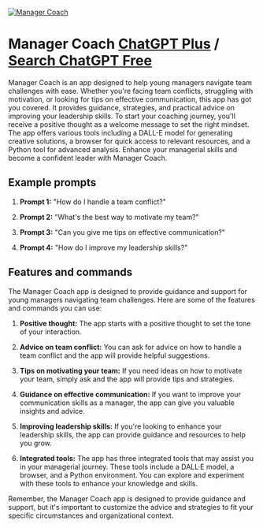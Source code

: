 
[![Manager Coach](https://files.oaiusercontent.com/file-wDnVEgPsjhdxUsbxIkB3vcLw?se=2123-10-17T18%3A40%3A58Z&sp=r&sv=2021-08-06&sr=b&rscc=max-age%3D31536000%2C%20immutable&rscd=attachment%3B%20filename%3Dmanager_coach.png&sig=Cp1SMtr%2BjW1LN%2Bv/Zr/nCkVH8cklAP8dmXXw4IK9zUc%3D)](https://chat.openai.com/g/g-hcslwgwLT-manager-coach)

# Manager Coach [ChatGPT Plus](https://chat.openai.com/g/g-hcslwgwLT-manager-coach) / [Search ChatGPT Free](https://gptcall.net/index.html#/?search=Manager%20Coach)

Manager Coach is an app designed to help young managers navigate team challenges with ease. Whether you're facing team conflicts, struggling with motivation, or looking for tips on effective communication, this app has got you covered. It provides guidance, strategies, and practical advice on improving your leadership skills. To start your coaching journey, you'll receive a positive thought as a welcome message to set the right mindset. The app offers various tools including a DALL-E model for generating creative solutions, a browser for quick access to relevant resources, and a Python tool for advanced analysis. Enhance your managerial skills and become a confident leader with Manager Coach.

## Example prompts

1. **Prompt 1:** "How do I handle a team conflict?"

2. **Prompt 2:** "What's the best way to motivate my team?"

3. **Prompt 3:** "Can you give me tips on effective communication?"

4. **Prompt 4:** "How do I improve my leadership skills?"

## Features and commands

The Manager Coach app is designed to provide guidance and support for young managers navigating team challenges. Here are some of the features and commands you can use:

1. **Positive thought:** The app starts with a positive thought to set the tone of your interaction.

2. **Advice on team conflict:** You can ask for advice on how to handle a team conflict and the app will provide helpful suggestions.

3. **Tips on motivating your team:** If you need ideas on how to motivate your team, simply ask and the app will provide tips and strategies.

4. **Guidance on effective communication:** If you want to improve your communication skills as a manager, the app can give you valuable insights and advice.

5. **Improving leadership skills:** If you're looking to enhance your leadership skills, the app can provide guidance and resources to help you grow.

6. **Integrated tools:** The app has three integrated tools that may assist you in your managerial journey. These tools include a DALL·E model, a browser, and a Python environment. You can explore and experiment with these tools to enhance your knowledge and skills.

Remember, the Manager Coach app is designed to provide guidance and support, but it's important to customize the advice and strategies to fit your specific circumstances and organizational context.


